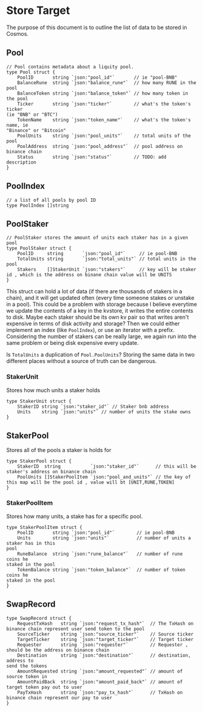 Store Target
============

The purpose of this document is to outline the list of data to be stored in
Cosmos.

## Pool
```golang
// Pool contains metadata about a liquity pool.
type Pool struct {
    PoolID       string `json:"pool_id"`       // ie "pool-BNB"
    BalanceRune  string `json:"balance_rune"`  // how many RUNE in the pool
    BalanceToken string `json:"balance_token"` // how many token in the pool
    Ticker       string `json:"ticker"`        // what's the token's ticker
(ie "BNB" or "BTC")
    TokenName    string `json:"token_name"`    // what's the token's name, ie
"Binance" or "Bitcoin"
    PoolUnits    string `json:"pool_units"`    // total units of the pool
    PoolAddress  string `json:"pool_address"`  // pool address on binance chain
    Status       string `json:"status"`        // TODO: add description
}
```

## PoolIndex
```golang
// a list of all pools by pool ID
type PoolIndex []string
```

## PoolStaker
```golang
// PoolStaker stores the amount of units each staker has in a given pool
type PoolStaker struct {
    PoolID     string       `json:"pool_id"`     // ie pool-BNB
    TotalUnits string       `json:"total_units"` // total units in the pool
    Stakers    []StakerUnit `json:"stakers"`     // key will be staker id , which is the address on binane chain value will be UNITS
}
```
This struct can hold a lot of data (if there are thousands of stakers in a
chain), and it will get updated often (every time someone stakes or unstake in
a pool). This could be a problem with storage because I believe everytime we
update the contents of a key in the kvstore, it writes the entire contents to
disk. Maybe each staker should be its own kv pair so that writes aren't
expensive in terms of disk activity and storage? Then we could either
implement an index (like `PoolIndex`), or use an iterator with a prefix.
Considering the number of stakers can be really large, we again run into the
same problem or being disk expensive every update.

Is `TotalUnits` a duplication of `Pool.PoolUnits`? Storing the same data in
two different places without a source of truth can be dangerous.

### StakerUnit
Stores how much units a staker holds
```golang
type StakerUnit struct {
    StakerID string `json:"staker_id"` // Staker bnb address
    Units    string `json:"units"` // number of units the stake owns
}
```

## StakerPool
Stores all of the pools a staker is holds for
```golang
type StakerPool struct {
    StakerID  string           `json:"staker_id"`      // this will be staker's address on binance chain
    PoolUnits []StakerPoolItem `json:"pool_and_units"` // the key of this map will be the pool id , value will bt [UNIT,RUNE,TOKEN]
}
```

### StakerPoolItem
Stores how many units, a stake has for a specific pool.
```golang
type StakerPoolItem struct {
    PoolID       string `json:"pool_id"`        // ie pool-BNB
    Units        string `json:"units"`          // number of units a staker has in this
pool
    RuneBalance  string `json:"rune_balance"`   // number of rune coins he
staked in the pool
    TokenBalance string `json:"token_balance"`  // number of token coins he
staked in the pool
}
```

## SwapRecord
```golang
type SwapRecord struct {
    RequestTxHash   string `json:"request_tx_hash"`  // The TxHash on binance chain represent user send token to the pool
    SourceTicker    string `json:"source_ticker"`    // Source ticker
    TargetTicker    string `json:"target_ticker"`    // Target ticker
    Requester       string `json:"requester"`        // Requester , should be the address on binance chain
    Destination     string `json:"destination"`      // destination, address to
send the tokens
    AmountRequested string `json:"amount_requested"` // amount of source token in
    AmountPaidBack  string `json:"amount_paid_back"` // amount of target token pay out to user
    PayTxHash       string `json:"pay_tx_hash"`      // TxHash on binance chain represent our pay to user
}
```
